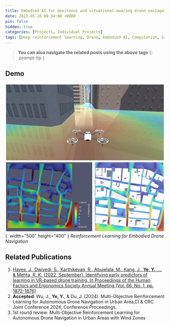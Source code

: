 ```yaml
---
title: Embodied AI for dexiteous and situational-awaring drone naviagation control 
date: 2023-05-20 00:34:00 +0800
pin: false
hidden: true
categories: [Projects, Individual Projects]
tags: [Deep reinforcement learning, Drone, Embodied AI, Computation, Simulation, Human-Machine Interaction]
---
```


> **You can also navigate the related posts using the above tags**
{: .prompt-tip }


## Demo
![img-description](/images/Project/drone.jpg){: width="500" height="400" }
_Reinforcement Learning for Embodied Drone Navigation_

## Related Publications
1.	[Hayes, J., Dwivedi, S., Karthikeyan, R., Abujelala, M., Kang, J., **Ye, Y.**, ... & Mehta, R. K. (2022, September). Identifying early predictors of learning in VR-based drone training. In Proceedings of the Human Factors and Ergonomics Society Annual Meeting (Vol. 66, No. 1, pp. 1872-1876)](https://journals.sagepub.com/doi/abs/10.1177/1071181322661254)
2.  **Accepted**: Wu, J., **Ye, Y.**, & Du, J. (2024). Multi-Objective Reinforcement Learning for Autonomous Drone Navigation in Urban Area,CI & CRC Joint Conference 2024, Conference Proceedings.
3.	1st round review: Multi-Objective Reinforcement Learning for Autonomous Drone Navigation in Urban Areas with Wind Zones
